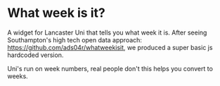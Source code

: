 # What week is it?

A widget for Lancaster Uni that tells you what week it is. After seeing Southampton's high tech open data approach: https://github.com/ads04r/whatweekisit, we produced a super basic js hardcoded version.

Uni's run on week numbers, real people don't this helps you convert to weeks.
